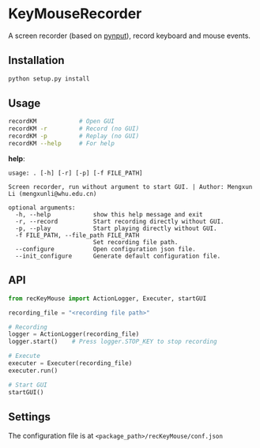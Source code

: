 # KeyMouseRecorder
A screen recorder (based on [pynput](https://pypi.org/project/pynput/)), record keyboard and mouse events.

## Installation
```bash
python setup.py install
```

## Usage
```bash
recordKM            # Open GUI
recordKM -r         # Record (no GUI)
recordKM -p         # Replay (no GUI)
recordKM --help     # For help
```

**help**:
```
usage: . [-h] [-r] [-p] [-f FILE_PATH]  

Screen recorder, run without argument to start GUI. | Author: Mengxun Li (mengxunli@whu.edu.cn)  

optional arguments:
  -h, --help            show this help message and exit
  -r, --record          Start recording directly without GUI.
  -p, --play            Start playing directly without GUI.
  -f FILE_PATH, --file_path FILE_PATH
                        Set recording file path.
  --configure           Open configuration json file.
  --init_configure      Generate default configuration file.
```

## API
```python
from recKeyMouse import ActionLogger, Executer, startGUI

recording_file = "<recording file path>" 

# Recording
logger = ActionLogger(recording_file)
logger.start()    # Press logger.STOP_KEY to stop recording

# Execute
executer = Executer(recording_file)
executer.run()

# Start GUI
startGUI()
```

## Settings
The configuration file is at `<package_path>/recKeyMouse/conf.json`